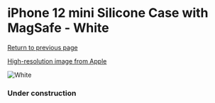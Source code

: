 # iPhone 12 mini Silicone Case with MagSafe - White

[Return to previous page](/iphone_12)

[High-resolution image from Apple](https://store.storeimages.cdn-apple.com/8756/as-images.apple.com/is/MHKV3?wid=4500&hei=4500&fmt=png)

<div style="width: 384px"><img src="/everyphone/MHKV3.png" alt="White"></div>

### Under construction
